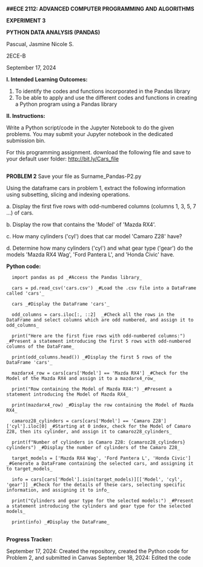 **##ECE 2112: ADVANCED COMPUTER PROGRAMMING AND ALGORITHMS**

**EXPERIMENT 3**

**PYTHON DATA ANALYSIS (PANDAS)**

Pascual, Jasmine Nicole S.

2ECE-B

September 17, 2024

**I. Intended Learning Outcomes:**

1. To identify the codes and functions incorporated in the Pandas library
2. To be able to apply and use the different codes and functions in creating a Python program using a Pandas library

**II. Instructions:**

Write a Python script/code in the Jupyter Notebook to do the given problems. 
You may submit your Jupyter notebook in the dedicated submission bin.

For this programming assignment. download the following file and save to your default user folder:
http://bit.ly/Cars_file
##
**PROBLEM 2**
Save your file as Surname_Pandas-P2.py

Using the dataframe cars in problem 1, extract the following information using subsetting, slicing and indexing operations.

a. Display the first five rows with odd-numbered columns (columns 1, 3, 5, 7 ...) of cars.

b. Display the row that contains the 'Model' of 'Mazda RX4'.

c. How many cylinders ('cyl') does that car model 'Camaro Z28' have?

d. Determine how many cylinders ('cyl') and what gear type ('gear') do the models 'Mazda RX4 Wag', 'Ford Pantera L', and 'Honda Civic' have.

**Python code:**

      import pandas as pd _#Access the Pandas library_ 
      
      cars = pd.read_csv('cars.csv') _#Load the .csv file into a DataFrame called 'cars'_
      
      cars _#Display the DataFrame 'cars'_
      
      odd_columns = cars.iloc[:, ::2]  _#Check all the rows in the DataFrame and select columns which are odd numbered, and assign it to odd_columns_
      
      print("Here are the first five rows with odd-numbered columns:") _#Present a statement introducing the first 5 rows with odd-numbered columns of the DataFrame_
      
      print(odd_columns.head()) _#Display the first 5 rows of the DataFrame 'cars'_
      
      mazdarx4_row = cars[cars['Model'] == 'Mazda RX4'] _#Check for the Model of the Mazda RX4 and assign it to a mazdarx4_row_ 
      
      print("Row containing the Model of Mazda RX4:") _#Present a statement introducing the Model of Mazda RX4_
      
      print(mazdarx4_row) _#Display the row containing the Model of Mazda RX4_
      
      camaroz28_cylinders = cars[cars['Model'] == 'Camaro Z28']['cyl'].iloc[0] _#Starting at 0 index, check for the Model of Camaro Z28, then its cylinder, and assign it to camaroz28_cylinders_
      
      print(f"Number of cylinders in Camaro Z28: {camaroz28_cylinders} cylinders") _#Display the number of cylinders of the Camaro Z28_
      
      target_models = ['Mazda RX4 Wag', 'Ford Pantera L', 'Honda Civic'] _#Generate a DataFrame containing the selected cars, and assigning it to target_models_
      
      info = cars[cars['Model'].isin(target_models)][['Model', 'cyl', 'gear']] _#Check for the details of these cars, selecting specific information, and assigning it to info_
      
      print("Cylinders and gear type for the selected models:") _#Present a statement introducing the cylinders and gear type for the selected models_
      
      print(info) _#Display the DataFrame_

##

**Progress Tracker:**

September 17, 2024: Created the repository, created the Python code for Problem 2, and submitted in Canvas
September 18, 2024: Edited the code
